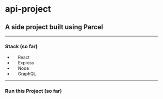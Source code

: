 # api-project
## A side project built using Parcel
---
 ### Stack (so far)
  - <img width=15 src="https://user-images.githubusercontent.com/25181517/183897015-94a058a6-b86e-4e42-a37f-bf92061753e5.png" /> React
  - <img width=15 src="https://user-images.githubusercontent.com/25181517/183568594-85e280a7-0d7e-4d1a-9028-c8c2209e073c.png" /> Express
  - <img width=15 src="https://user-images.githubusercontent.com/25181517/183859966-a3462d8d-1bc7-4880-b353-e2cbed900ed6.png" /> Node
  -  <img width=15 src="https://user-images.githubusercontent.com/25181517/192107856-aa92c8b1-b615-47c3-9141-ed0d29a90239.png" /> GraphQL
---
### Run this Project (so far)
